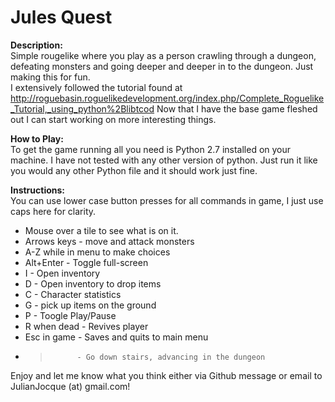 Jules Quest
===========

**Description:**  
Simple rougelike where you play as a person crawling through a dungeon, defeating monsters
and going deeper and deeper in to the dungeon. Just making this for fun.  
I extensively followed the tutorial found at http://roguebasin.roguelikedevelopment.org/index.php/Complete_Roguelike_Tutorial,_using_python%2Blibtcod
Now that I have the base game fleshed out I can start working on more interesting things.

**How to Play:**  
To get the game running all you need is Python 2.7 installed on your machine. I have not tested 
with any other version of python. Just run it like you would any other Python file and 
it should work just fine.

**Instructions:**  
You can use lower case button presses for all commands in game, I just use caps here for clarity.  
* Mouse over a tile to see what is on it.  
* Arrows keys - move and attack monsters  
* A-Z while in menu to make choices  
* Alt+Enter   - Toggle full-screen  
* I           - Open inventory  
* D           - Open inventory to drop items  
* C           - Character statistics  
* G           - pick up items on the ground   
* P           - Toogle Play/Pause  
* R when dead - Revives player  
* Esc in game - Saves and quits to main menu  
* >           - Go down stairs, advancing in the dungeon  

Enjoy and let me know what you think either via Github message or email to JulianJocque (at) gmail.com!